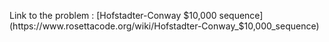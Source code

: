 Link to the problem : [Hofstadter-Conway $10,000 sequence](https://www.rosettacode.org/wiki/Hofstadter-Conway_$10,000_sequence)
